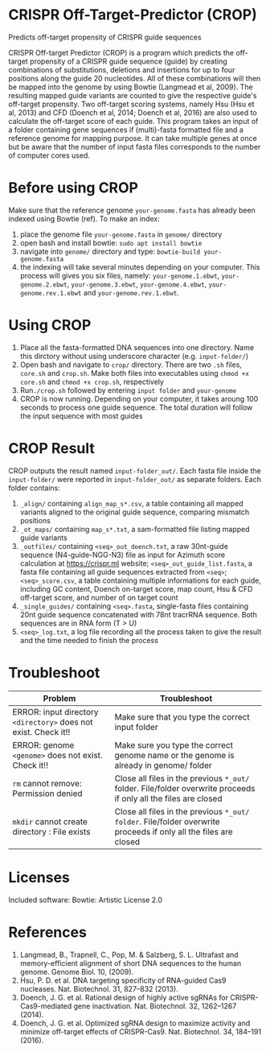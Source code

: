 # CRISPR Off-Target-Predictor (CROP)
Predicts off-target propensity of CRISPR guide sequences

CRISPR Off-target Predictor (CROP) is a program which predicts the off-target propensity of a CRISPR guide sequence (guide) by creating combinations of substitutions, deletions and insertions for up to four positions along the guide 20 nucleotides. All of these combinations will then be mapped into the genome by using Bowtie (Langmead et al, 2009). The resulting mapped guide variants are counted to give the respective guide's off-target propensity. Two off-target scoring systems, namely Hsu (Hsu et al, 2013) and CFD (Doench et al, 2014; Doench et al, 2016) are also used to calculate the off-target score of each guide. This program takes an input of a folder containing gene sequences if (multi)-fasta formatted file and a reference genome for mapping purpose. It can take multiple genes at once but be aware that the number of input fasta files corresponds to the number of computer cores used.

# Before using CROP
Make sure that the reference genome `your-genome.fasta` has already been indexed using Bowtie (ref). To make an index:
1. place the genome file `your-genome.fasta` in `genome/` directory
2. open bash and install bowtie: `sudo apt install bowtie`
3. navigate into `genome/` directory and type: `bowtie-build your-genome.fasta`
4. the indexing will take several minutes depending on your computer. This process will gives you six files, namely: `your-genome.1.ebwt`, `your-genome.2.ebwt`, `your-genome.3.ebwt`, `your-genome.4.ebwt`, `your-genome.rev.1.ebwt` and `your-genome.rev.1.ebwt`.

# Using CROP
1. Place all the fasta-formatted DNA sequences into one directory. Name this dirctory without using underscore character (e.g. `input-folder/`)
2. Open bash and navigate to `crop/` directory. There are two `.sh` files, `core.sh` and `crop.sh`. Make both files into executables using `chmod +x core.sh` and `chmod +x crop.sh`, respectively
3. Run`./crop.sh` followed by entering `input folder` and `your-genome`
4. CROP is now running. Depending on your computer, it takes aroung 100 seconds to process one guide sequence. The total duration will follow the input sequence with most guides 

# CROP Result
CROP outputs the result named `input-folder_out/`. Each fasta file inside the `input-folder/` were reported in `input-folder_out/` as separate folders. Each folder contains:
1. `_align/` containing `align_map_s*.csv`, a table containing all mapped variants aligned to the original guide sequence, comparing mismatch positions
2. `_ot_maps/` containing `map_s*.txt`, a sam-formatted file listing mapped guide variants
3. `_outfiles/` containing `<seq>_out_doench.txt`, a raw 30nt-guide sequence (N4-guide-NGG-N3) file as input for Azimuth score calculation at https://crispr.ml website; `<seq>_out_guide_list.fasta`, a fasta file containing all guide sequences extracted from `<seq>`; `<seq>_score.csv`, a table containing multiple informations for each guide, including GC content, Doench on-target score, map count, Hsu & CFD off-target score, and number of on target count
4. `_single_guides/` containing `<seq>.fasta`, single-fasta files containing 20nt guide sequence concatenated with 78nt tracrRNA sequence. Both sequences are in RNA form (T > U)
5. `<seq>_log.txt`, a log file recording all the process taken to give the result and the time needed to finish the process

# Troubleshoot
Problem | Troubleshoot
------- | ------------
ERROR: input directory `<directory>` does not exist. Check it!! | Make sure that you type the correct input folder
ERROR: genome `<genome>` does not exist. Check it!! | Make sure you type the correct genome name or the genome is already in genome/ folder
`rm` cannot remove: <file> Permission denied | Close all files in the previous `*_out/` folder. File/folder overwrite proceeds if only all the files are closed
`mkdir` cannot create directory <directory>: File exists | Close all files in the previous `*_out/ folder`. File/folder overwrite proceeds if only all the files are closed

# Licenses
Included software:
Bowtie: Artistic License 2.0

# References
1. Langmead, B., Trapnell, C., Pop, M. & Salzberg, S. L. Ultrafast and memory-efficient alignment of short DNA sequences to the human genome. Genome Biol. 10, (2009).
2. Hsu, P. D. et al. DNA targeting specificity of RNA-guided Cas9 nucleases. Nat. Biotechnol. 31, 827–832 (2013).
3. Doench, J. G. et al. Rational design of highly active sgRNAs for CRISPR-Cas9-mediated gene inactivation. Nat. Biotechnol. 32, 1262–1267 (2014).
4. Doench, J. G. et al. Optimized sgRNA design to maximize activity and minimize off-target effects of CRISPR-Cas9. Nat. Biotechnol. 34, 184–191 (2016).
